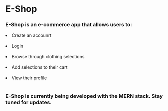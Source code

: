 # E-Shop

### E-Shop is an e-commerce app that allows users to:
<li>Create an accounrt</li><br>
<li>Login</li><br>
<li>Browse through clothing selections</li><br>
<li>Add selections to their cart</li><br>
<li>View their profile</li><br>

### E-Shop is currently being developed with the MERN stack. Stay tuned for updates.
